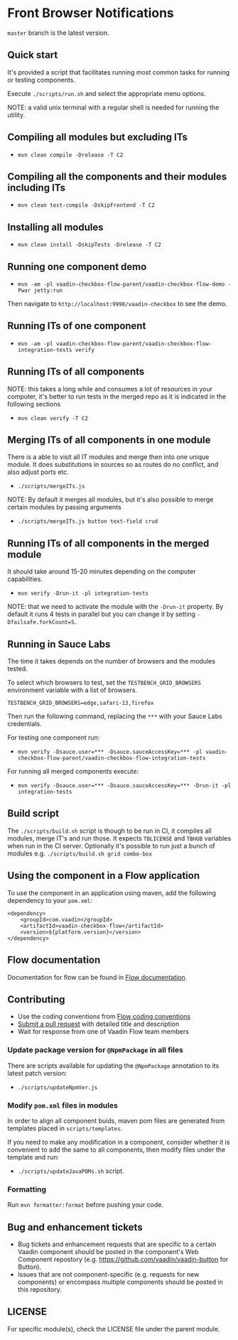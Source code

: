 # Front Browser Notifications

`master` branch is the latest version.

## Quick start

It's provided a script that facilitates running most common tasks for running or testing components.

Execute `./scripts/run.sh` and select the appropriate menu options.

NOTE: a valid unix terminal with a regular shell is needed for running the utility.

## Compiling all modules but excluding ITs

- `mvn clean compile -Drelease -T C2`

## Compiling all the components and their modules including ITs

- `mvn clean test-compile -DskipFrontend -T C2`

## Installing all modules

- `mvn clean install -DskipTests -Drelease -T C2`

## Running one component demo

- `mvn -am -pl vaadin-checkbox-flow-parent/vaadin-checkbox-flow-demo -Pwar jetty:run`

Then navigate to `http://localhost:9998/vaadin-checkbox` to see the demo.

## Running ITs of one component

- `mvn -am -pl vaadin-checkbox-flow-parent/vaadin-checkbox-flow-integration-tests verify`

## Running ITs of all components

NOTE: this takes a long while and consumes a lot of resources in your computer, it's better to run tests in the merged repo as it is indicated in the following sections

- `mvn clean verify -T C2`

## Merging ITs of all components in one module

There is a able to visit all IT modules and merge then into one unique module.
It does substitutions in sources so as routes do no conflict, and also adjust ports etc.

- `./scripts/mergeITs.js`

NOTE: By default it merges all modules, but it's also possible to merge certain modules by passing arguments

- `./scripts/mergeITs.js button text-field crud`

## Running ITs of all components in the merged module

It should take around 15-20 minutes depending on the computer capabilities.

- `mvn verify -Drun-it -pl integration-tests`

NOTE: that we need to activate the module with the `-Drun-it` property. By default it runs 4 tests in parallel but you can change it by setting `-Dfailsafe.forkCount=5`.

## Running in Sauce Labs

The time it takes depends on the number of browsers and the modules tested.

To select which browsers to test, set the `TESTBENCH_GRID_BROWSERS` environment variable with a list of browsers.
```
TESTBENCH_GRID_BROWSERS=edge,safari-13,firefox
```



Then run the following command, replacing the `***` with your Sauce Labs credentials.

For testing one component run:

- `mvn verify -Dsauce.user=*** -Dsauce.sauceAccessKey=*** -pl vaadin-checkbox-flow-parent/vaadin-checkbox-flow-integration-tests`

For running all merged components execute:

- `mvn verify -Dsauce.user=*** -Dsauce.sauceAccessKey=*** -Drun-it -pl integration-tests`

## Build script

The `./scripts/build.sh` script is though to be run in CI, it compiles all modules, merge IT's and run those.
It expects `TBLICENSE` and `TBHUB` variables when run in the CI server.
Optionally it's possible to run just a bunch of modules e.g. `./scripts/build.sh grid combo-box`

## Using the component in a Flow application
To use the component in an application using maven,
add the following dependency to your `pom.xml`:
```
<dependency>
    <groupId>com.vaadin</groupId>
    <artifactId>vaadin-checkbox-flow</artifactId>
    <version>${platform.version}</version>
</dependency>
```

## Flow documentation
Documentation for flow can be found in [Flow documentation](https://github.com/vaadin/flow-and-components-documentation/blob/master/documentation/Overview.asciidoc).

## Contributing
- Use the coding conventions from [Flow coding conventions](https://github.com/vaadin/flow/tree/master/eclipse)
- [Submit a pull request](https://www.digitalocean.com/community/tutorials/how-to-create-a-pull-request-on-github) with detailed title and description
- Wait for response from one of Vaadin Flow team members

### Update package version for `@NpmPackage` in all files
There are scripts available for updating the `@NpmPackage` annotation to its latest patch version:

- `./scripts/updateNpmVer.js`

### Modify `pom.xml` files in modules

In order to align all component buids, maven pom files are generated from templates placed in `scripts/templates`.

If you need to make any modification in a component, consider whether it is convenient to add the same to all components, then modify files under the template and run:

- `./scripts/updateJavaPOMs.sh` script.


### Formatting

Run `mvn formatter:format` before pushing your code.

## Bug and enhancement tickets
- Bug tickets and enhancement requests that are specific to a certain Vaadin component should be posted in the component's Web Component repostory (e.g. https://github.com/vaadin/vaadin-button for Button).
- Issues that are not component-specific (e.g. requests for new components) or encompass multiple components should be posted in this repository.

## LICENSE
For specific module(s), check the LICENSE file under the parent module.